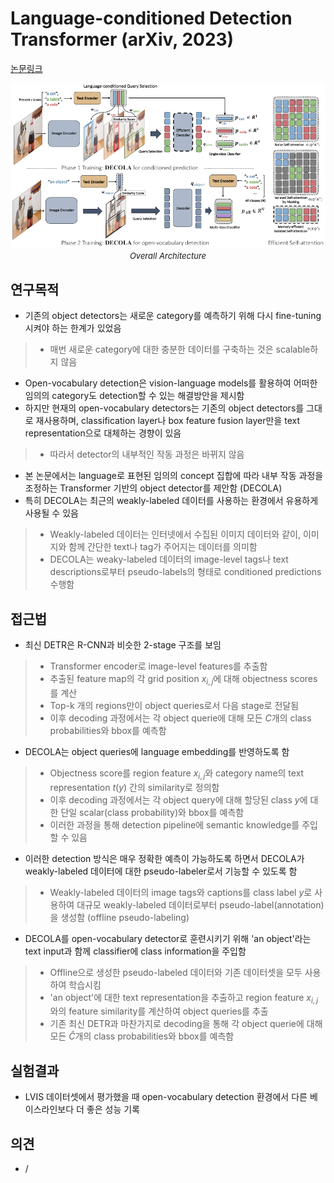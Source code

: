 # Language-conditioned Detection Transformer (arXiv, 2023)

[논문링크](https://arxiv.org/abs/2311.17902)

<p align="center">
    <img width="800" alt='fig1' src="./img/20_04_01.png?raw=true"></br>
    <em><font size=2>Overall Architecture</font></em>
</p>

## 연구목적
- 기존의 object detectors는 새로운 category를 예측하기 위해 다시 fine-tuning시켜야 하는 한계가 있었음
> - 매번 새로운 category에 대한 충분한 데이터를 구축하는 것은 scalable하지 않음
- Open-vocabulary detection은 vision-language models를 활용하여 어떠한 임의의 category도 detection할 수 있는 해결방안을 제시함
- 하지만 현재의 open-vocabulary detectors는 기존의 object detectors를 그대로 재사용하며, classification layer나 box feature fusion layer만을 text representation으로 대체하는 경향이 있음
> - 따라서 detector의 내부적인 작동 과정은 바뀌지 않음
- 본 논문에서는 language로 표현된 임의의 concept 집합에 따라 내부 작동 과정을 조정하는 Transformer 기반의 object detector를 제안함 (DECOLA)
- 특히 DECOLA는 최근의 weakly-labeled 데이터를 사용하는 환경에서 유용하게 사용될 수 있음
> - Weakly-labeled 데이터는 인터넷에서 수집된 이미지 데이터와 같이, 이미지와 함께 간단한 text나 tag가 주어지는 데이터를 의미함
> - DECOLA는 weaky-labeled 데이터의 image-level tags나 text descriptions로부터 pseudo-labels의 형태로 conditioned predictions 수행함

## 접근법
- 최신 DETR은 R-CNN과 비슷한 2-stage 구조를 보임
> - Transformer encoder로 image-level features를 추출함
> - 추출된 feature map의 각 grid position $x_{i,j}$에 대해 objectness scores를 계산
> - Top-k 개의 regions만이 object queries로서 다음 stage로 전달됨
> - 이후 decoding 과정에서는 각 object querie에 대해 모든 $C$개의 class probabilities와 bbox를 예측함
- DECOLA는 object queries에 language embedding를 반영하도록 함
> - Objectness score를 region feature $x_{i,j}$와 category name의 text representation $t(y)$ 간의 similarity로 정의함
> - 이후 decoding 과정에서는 각 object query에 대해 할당된 class $y$에 대한 단일 scalar(class probability)와 bbox를 예측함
> - 이러한 과정을 통해 detection pipeline에 semantic knowledge를 주입할 수 있음
- 이러한 detection 방식은 매우 정확한 예측이 가능하도록 하면서 DECOLA가 weakly-labeled 데이터에 대한 pseudo-labeler로서 기능할 수 있도록 함
> - Weakly-labeled 데이터의 image tags와 captions를 class label $y$로 사용하여 대규모 weakly-labeled 데이터로부터 pseudo-label(annotation)을 생성함 (offline pseudo-labeling)
- DECOLA를 open-vocabulary detector로 훈련시키기 위해 'an object'라는 text input과 함께 classifier에 class information을 주입함
> - Offline으로 생성한 pseudo-labeled 데이터와 기존 데이터셋을 모두 사용하여 학습시킴
> - 'an object'에 대한 text representation을 추출하고 region feature $x_{i,j}$와의 feature similarity를 계산하여 object queries를 추출
> - 기존 최신 DETR과 마찬가지로 decoding을 통해 각 object querie에 대해 모든 $\hat{C}$개의 class probabilities와 bbox를 예측함

## 실험결과
- LVIS 데이터셋에서 평가했을 때 open-vocabulary detection 환경에서 다른 베이스라인보다 더 좋은 성능 기록

## 의견
- /